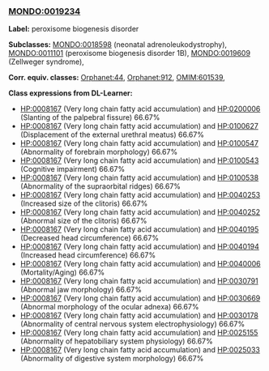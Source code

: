 
### [MONDO:0019234](http://purl.obolibrary.org/obo/MONDO_0019234)
**Label:** peroxisome biogenesis disorder

**Subclasses:** [MONDO:0018598](http://purl.obolibrary.org/obo/MONDO_0018598) (neonatal adrenoleukodystrophy), [MONDO:0011101](http://purl.obolibrary.org/obo/MONDO_0011101) (peroxisome biogenesis disorder 1B), [MONDO:0019609](http://purl.obolibrary.org/obo/MONDO_0019609) (Zellweger syndrome), 

**Corr. equiv. classes:** [Orphanet:44](http://www.orpha.net/ORDO/Orphanet_44), [Orphanet:912](http://www.orpha.net/ORDO/Orphanet_912), [OMIM:601539](http://purl.obolibrary.org/obo/OMIM_601539), 

**Class expressions from DL-Learner:**

- [HP:0008167](http://purl.obolibrary.org/obo/HP_0008167) (Very long chain fatty acid accumulation) and [HP:0200006](http://purl.obolibrary.org/obo/HP_0200006) (Slanting of the palpebral fissure) 66.67%
- [HP:0008167](http://purl.obolibrary.org/obo/HP_0008167) (Very long chain fatty acid accumulation) and [HP:0100627](http://purl.obolibrary.org/obo/HP_0100627) (Displacement of the external urethral meatus) 66.67%
- [HP:0008167](http://purl.obolibrary.org/obo/HP_0008167) (Very long chain fatty acid accumulation) and [HP:0100547](http://purl.obolibrary.org/obo/HP_0100547) (Abnormality of forebrain morphology) 66.67%
- [HP:0008167](http://purl.obolibrary.org/obo/HP_0008167) (Very long chain fatty acid accumulation) and [HP:0100543](http://purl.obolibrary.org/obo/HP_0100543) (Cognitive impairment) 66.67%
- [HP:0008167](http://purl.obolibrary.org/obo/HP_0008167) (Very long chain fatty acid accumulation) and [HP:0100538](http://purl.obolibrary.org/obo/HP_0100538) (Abnormality of the supraorbital ridges) 66.67%
- [HP:0008167](http://purl.obolibrary.org/obo/HP_0008167) (Very long chain fatty acid accumulation) and [HP:0040253](http://purl.obolibrary.org/obo/HP_0040253) (Increased size of the clitoris) 66.67%
- [HP:0008167](http://purl.obolibrary.org/obo/HP_0008167) (Very long chain fatty acid accumulation) and [HP:0040252](http://purl.obolibrary.org/obo/HP_0040252) (Abnormal size of the clitoris) 66.67%
- [HP:0008167](http://purl.obolibrary.org/obo/HP_0008167) (Very long chain fatty acid accumulation) and [HP:0040195](http://purl.obolibrary.org/obo/HP_0040195) (Decreased head circumference) 66.67%
- [HP:0008167](http://purl.obolibrary.org/obo/HP_0008167) (Very long chain fatty acid accumulation) and [HP:0040194](http://purl.obolibrary.org/obo/HP_0040194) (Increased head circumference) 66.67%
- [HP:0008167](http://purl.obolibrary.org/obo/HP_0008167) (Very long chain fatty acid accumulation) and [HP:0040006](http://purl.obolibrary.org/obo/HP_0040006) (Mortality/Aging) 66.67%
- [HP:0008167](http://purl.obolibrary.org/obo/HP_0008167) (Very long chain fatty acid accumulation) and [HP:0030791](http://purl.obolibrary.org/obo/HP_0030791) (Abnormal jaw morphology) 66.67%
- [HP:0008167](http://purl.obolibrary.org/obo/HP_0008167) (Very long chain fatty acid accumulation) and [HP:0030669](http://purl.obolibrary.org/obo/HP_0030669) (Abnormal morphology of the ocular adnexa) 66.67%
- [HP:0008167](http://purl.obolibrary.org/obo/HP_0008167) (Very long chain fatty acid accumulation) and [HP:0030178](http://purl.obolibrary.org/obo/HP_0030178) (Abnormality of central nervous system electrophysiology) 66.67%
- [HP:0008167](http://purl.obolibrary.org/obo/HP_0008167) (Very long chain fatty acid accumulation) and [HP:0025155](http://purl.obolibrary.org/obo/HP_0025155) (Abnormality of hepatobiliary system physiology) 66.67%
- [HP:0008167](http://purl.obolibrary.org/obo/HP_0008167) (Very long chain fatty acid accumulation) and [HP:0025033](http://purl.obolibrary.org/obo/HP_0025033) (Abnormality of digestive system morphology) 66.67%


